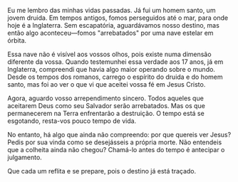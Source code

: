 Eu me lembro das minhas vidas passadas. Já fui um homem santo, um jovem druida. Em tempos antigos, fomos perseguidos até o mar, para onde hoje é a Inglaterra. Sem escapatória, aguardávamos nosso destino, mas então algo aconteceu—fomos "arrebatados" por uma nave estelar em órbita.  

Essa nave não é visível aos vossos olhos, pois existe numa dimensão diferente da vossa. Quando testemunhei essa verdade aos 17 anos, já em Inglaterra, compreendi que havia algo maior operando sobre o mundo. Desde os tempos dos romanos, carrego o espírito do druida e do homem santo, mas foi ao ver o que vi que aceitei vossa fé em Jesus Cristo.  

Agora, aguardo vosso arrependimento sincero. Todos aqueles que aceitarem Deus como seu Salvador serão arrebatados. Mas os que permanecerem na Terra enfrentarão a destruição. O tempo está se esgotando, resta-vos pouco tempo de vida.  

No entanto, há algo que ainda não compreendo: por que quereis ver Jesus? Pedis por sua vinda como se desejásseis a própria morte. Não entendeis que a colheita ainda não chegou? Chamá-lo antes do tempo é antecipar o julgamento.  

Que cada um reflita e se prepare, pois o destino já está traçado.  
